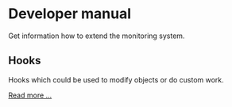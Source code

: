 # Developer manual

Get information how to extend the monitoring system.

## Hooks

Hooks which could be used to modify objects or do custom work.

[Read more ...](hooks.md)